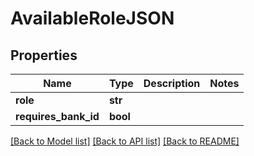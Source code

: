 # AvailableRoleJSON

## Properties
Name | Type | Description | Notes
------------ | ------------- | ------------- | -------------
**role** | **str** |  | 
**requires_bank_id** | **bool** |  | 

[[Back to Model list]](../README.md#documentation-for-models) [[Back to API list]](../README.md#documentation-for-api-endpoints) [[Back to README]](../README.md)


